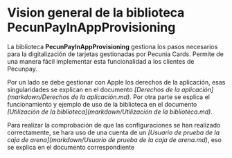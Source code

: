 # Vision general de la biblioteca PecunPayInAppProvisioning

La biblioteca **PecunPayInAppProvisioning** gestiona los pasos necesarios para la digitalización de tarjetas gestionadas por Pecunia Cards. Permite de una manera fácil implementar esta funcionalidad a los clientes de Pecunpay.

Por un lado se debe gestionar con Apple los derechos de la aplicación, esas singularidades se explican en el documento *[Derechos de la aplicación](markdown/Derechos de la aplicación.md)*. Por otra parte se esplica el funcionamiento y ejemplo de uso de la biblioteca en el documento *[Utilización de la biblioteca](markdown/Utilización de la biblioteca.md)*.

Para realizar la comprobación de que las configuraciones se han realizado correctamente, se hara uso de una cuenta de un *[Usuario de prueba de la caja de arena](markdown/Usuario de prueba de la caja de arena.md)*, eso se explica en el documento correspondiente
